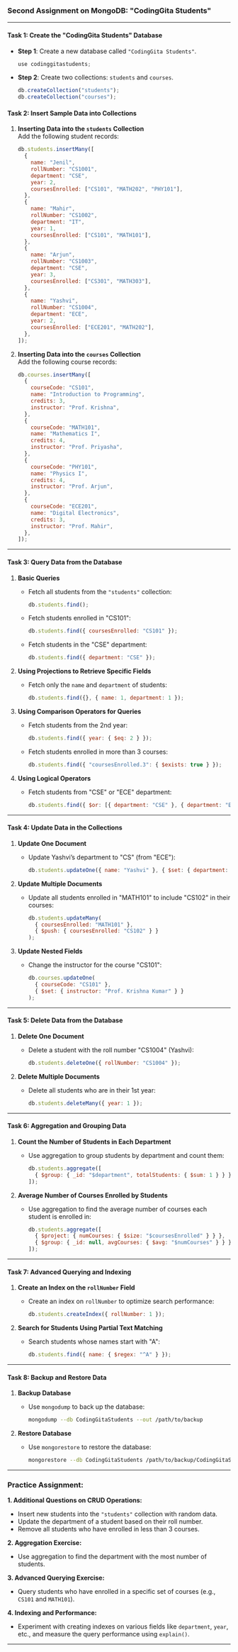 ### Second Assignment on MongoDB: "CodingGita Students"

---

#### **Task 1: Create the "CodingGita Students" Database**

- **Step 1**: Create a new database called `"CodingGita Students"`.

  ```js
  use codinggitastudents;
  ```

- **Step 2**: Create two collections: `students` and `courses`.
  ```js
  db.createCollection("students");
  db.createCollection("courses");
  ```

#### **Task 2: Insert Sample Data into Collections**

1. **Inserting Data into the `students` Collection**  
   Add the following student records:

   ```js
   db.students.insertMany([
     {
       name: "Jenil",
       rollNumber: "CS1001",
       department: "CSE",
       year: 2,
       coursesEnrolled: ["CS101", "MATH202", "PHY101"],
     },
     {
       name: "Mahir",
       rollNumber: "CS1002",
       department: "IT",
       year: 1,
       coursesEnrolled: ["CS101", "MATH101"],
     },
     {
       name: "Arjun",
       rollNumber: "CS1003",
       department: "CSE",
       year: 3,
       coursesEnrolled: ["CS301", "MATH303"],
     },
     {
       name: "Yashvi",
       rollNumber: "CS1004",
       department: "ECE",
       year: 2,
       coursesEnrolled: ["ECE201", "MATH202"],
     },
   ]);
   ```

2. **Inserting Data into the `courses` Collection**  
   Add the following course records:
   ```js
   db.courses.insertMany([
     {
       courseCode: "CS101",
       name: "Introduction to Programming",
       credits: 3,
       instructor: "Prof. Krishna",
     },
     {
       courseCode: "MATH101",
       name: "Mathematics I",
       credits: 4,
       instructor: "Prof. Priyasha",
     },
     {
       courseCode: "PHY101",
       name: "Physics I",
       credits: 4,
       instructor: "Prof. Arjun",
     },
     {
       courseCode: "ECE201",
       name: "Digital Electronics",
       credits: 3,
       instructor: "Prof. Mahir",
     },
   ]);
   ```

---

#### **Task 3: Query Data from the Database**

1. **Basic Queries**

   - Fetch all students from the `"students"` collection:
     ```js
     db.students.find();
     ```
   - Fetch students enrolled in "CS101":
     ```js
     db.students.find({ coursesEnrolled: "CS101" });
     ```
   - Fetch students in the "CSE" department:
     ```js
     db.students.find({ department: "CSE" });
     ```

2. **Using Projections to Retrieve Specific Fields**

   - Fetch only the `name` and `department` of students:
     ```js
     db.students.find({}, { name: 1, department: 1 });
     ```

3. **Using Comparison Operators for Queries**

   - Fetch students from the 2nd year:
     ```js
     db.students.find({ year: { $eq: 2 } });
     ```
   - Fetch students enrolled in more than 3 courses:
     ```js
     db.students.find({ "coursesEnrolled.3": { $exists: true } });
     ```

4. **Using Logical Operators**
   - Fetch students from "CSE" or "ECE" department:
     ```js
     db.students.find({ $or: [{ department: "CSE" }, { department: "ECE" }] });
     ```

---

#### **Task 4: Update Data in the Collections**

1. **Update One Document**

   - Update Yashvi’s department to "CS" (from "ECE"):
     ```js
     db.students.updateOne({ name: "Yashvi" }, { $set: { department: "CS" } });
     ```

2. **Update Multiple Documents**

   - Update all students enrolled in "MATH101" to include "CS102" in their courses:
     ```js
     db.students.updateMany(
       { coursesEnrolled: "MATH101" },
       { $push: { coursesEnrolled: "CS102" } }
     );
     ```

3. **Update Nested Fields**
   - Change the instructor for the course "CS101":
     ```js
     db.courses.updateOne(
       { courseCode: "CS101" },
       { $set: { instructor: "Prof. Krishna Kumar" } }
     );
     ```

---

#### **Task 5: Delete Data from the Database**

1. **Delete One Document**

   - Delete a student with the roll number "CS1004" (Yashvi):
     ```js
     db.students.deleteOne({ rollNumber: "CS1004" });
     ```

2. **Delete Multiple Documents**
   - Delete all students who are in their 1st year:
     ```js
     db.students.deleteMany({ year: 1 });
     ```

---

#### **Task 6: Aggregation and Grouping Data**

1. **Count the Number of Students in Each Department**

   - Use aggregation to group students by department and count them:
     ```js
     db.students.aggregate([
       { $group: { _id: "$department", totalStudents: { $sum: 1 } } },
     ]);
     ```

2. **Average Number of Courses Enrolled by Students**
   - Use aggregation to find the average number of courses each student is enrolled in:
     ```js
     db.students.aggregate([
       { $project: { numCourses: { $size: "$coursesEnrolled" } } },
       { $group: { _id: null, avgCourses: { $avg: "$numCourses" } } },
     ]);
     ```

---

#### **Task 7: Advanced Querying and Indexing**

1. **Create an Index on the `rollNumber` Field**

   - Create an index on `rollNumber` to optimize search performance:
     ```js
     db.students.createIndex({ rollNumber: 1 });
     ```

2. **Search for Students Using Partial Text Matching**
   - Search students whose names start with "A":
     ```js
     db.students.find({ name: { $regex: "^A" } });
     ```

---

#### **Task 8: Backup and Restore Data**

1. **Backup Database**

   - Use `mongodump` to back up the database:
     ```bash
     mongodump --db CodingGitaStudents --out /path/to/backup
     ```

2. **Restore Database**
   - Use `mongorestore` to restore the database:
     ```bash
     mongorestore --db CodingGitaStudents /path/to/backup/CodingGitaStudents
     ```

---

### **Practice Assignment:**

**1. Additional Questions on CRUD Operations:**

- Insert new students into the `"students"` collection with random data.
- Update the department of a student based on their roll number.
- Remove all students who have enrolled in less than 3 courses.

**2. Aggregation Exercise:**

- Use aggregation to find the department with the most number of students.

**3. Advanced Querying Exercise:**

- Query students who have enrolled in a specific set of courses (e.g., `CS101` and `MATH101`).

**4. Indexing and Performance:**

- Experiment with creating indexes on various fields like `department`, `year`, etc., and measure the query performance using `explain()`.

---
